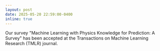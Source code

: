 ```yaml
---
layout: post
date: 2025-05-20 22:59:00-0400
inline: true
---
```


Our survey "Machine Learning with Physics Knowledge for Prediction: A Survey" has been accepted at the Transactions on Machine Learning Research (TMLR) journal.

